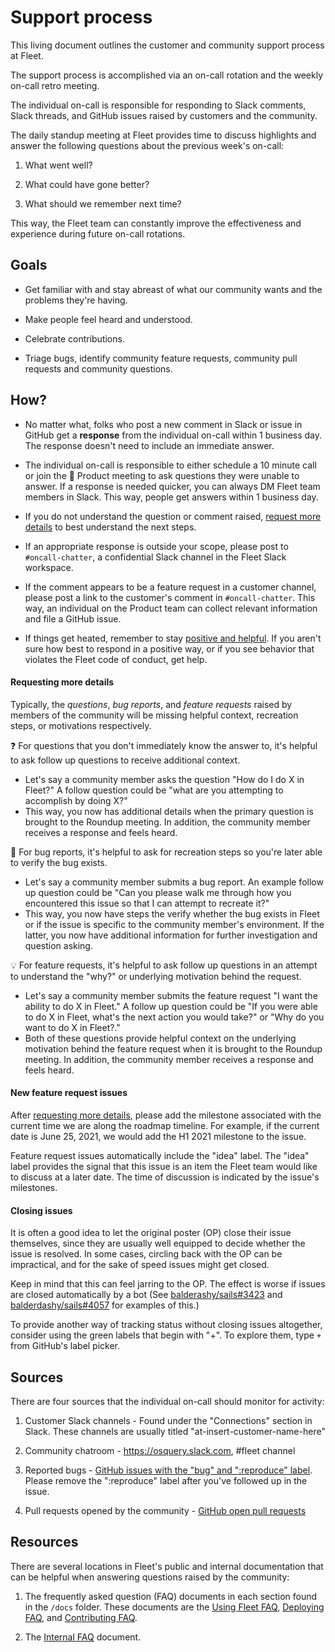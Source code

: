 # Support process

This living document outlines the customer and community support process at Fleet.

The support process is accomplished via an on-call rotation and the weekly on-call retro meeting.

The individual on-call is responsible for responding to Slack comments, Slack threads, and GitHub issues raised by customers and the community.

The daily standup meeting at Fleet provides time to discuss highlights and answer the following questions about the previous week's on-call:

1. What went well?

2. What could have gone better?

3. What should we remember next time?

This way, the Fleet team can constantly improve the effectiveness and experience during future on-call rotations.

## Goals

- Get familiar with and stay abreast of what our community wants and the problems they're having.

- Make people feel heard and understood.  

- Celebrate contributions. 

- Triage bugs, identify community feature requests, community pull requests and community questions.

## How?

- No matter what, folks who post a new comment in Slack or issue in GitHub get a **response** from the individual on-call within 1 business day. The response doesn't need to include an immediate answer.

- The individual on-call is responsible to either schedule a 10 minute call or join the 🧩 Product meeting to ask questions they were unable to answer. If a response is needed quicker, you can always DM Fleet team members in Slack. This way, people get answers within 1 business day.

- If you do not understand the question or comment raised, [request more details](#requesting-more-details) to best understand the next steps.

- If an appropriate response is outside your scope, please post to `#oncall-chatter`, a confidential Slack channel in the Fleet Slack workspace.

- If the comment appears to be a feature request in a customer channel, please post a link to the customer's comment in `#oncall-chatter`. This way, an individual on the Product team can collect relevant information and file a GitHub issue.

- If things get heated, remember to stay [positive and helpful](https://canny.io/blog/moderating-user-comments-diplomatically/).  If you aren't sure how best to respond in a positive way, or if you see behavior that violates the Fleet code of conduct, get help.

#### Requesting more details

Typically, the *questions*, *bug reports*, and *feature requests* raised by members of the community will be missing helpful context, recreation steps, or motivations respectively.

❓ For questions that you don't immediately know the answer to, it's helpful to ask follow up questions to receive additional context. 

- Let's say a community member asks the question "How do I do X in Fleet?" A follow question could be "what are you attempting to accomplish by doing X?" 
- This way, you now has additional details when the primary question is brought to the Roundup meeting. In addition, the community member receives a response and feels heard.

🦟 For bug reports, it's helpful to ask for recreation steps so you're later able to verify the bug exists.

- Let's say a community member submits a bug report. An example follow up question could be "Can you please walk me through how you encountered this issue so that I can attempt to recreate it?"
- This way, you now have steps the verify whether the bug exists in Fleet or if the issue is specific to the community member's environment. If the latter, you now have additional information for further investigation and question asking.

💡 For feature requests, it's helpful to ask follow up questions in an attempt to understand the "why?" or underlying motivation behind the request.

- Let's say a community member submits the feature request "I want the ability to do X in Fleet." A follow up question could be "If you were able to do X in Fleet, what's the next action you would take?" or "Why do you want to do X in Fleet?." 
- Both of these questions provide helpful context on the underlying motivation behind the feature request when it is brought to the Roundup meeting. In addition, the community member receives a response and feels heard.

#### New feature request issues

After [requesting more details](#requesting-more-details), please add the milestone associated with the current time we are along the roadmap timeline. For example, if the current date is June 25, 2021, we would add the H1 2021 milestone to the issue.

Feature request issues automatically include the "idea" label. The "idea" label provides the signal that this issue is an item the Fleet team would like to discuss at a later date. The time of discussion is indicated by the issue's milestones.

#### Closing issues

It is often a good idea to let the original poster (OP) close their issue themselves, since they are usually well equipped to decide whether the issue is resolved.   In some cases, circling back with the OP can be impractical, and for the sake of speed issues might get closed.

Keep in mind that this can feel jarring to the OP.  The effect is worse if issues are closed automatically by a bot (See [balderashy/sails#3423](https://github.com/balderdashy/sails/issues/3423#issuecomment-169751072) and [balderdashy/sails#4057](https://github.com/balderdashy/sails/issues/4057) for examples of this.)

To provide another way of tracking status without closing issues altogether, consider using the green labels that begin with "+".  To explore them, type `+` from GitHub's label picker.


## Sources

There are four sources that the individual on-call should monitor for activity:

1. Customer Slack channels - Found under the "Connections" section in Slack. These channels are usually titled "at-insert-customer-name-here"

2. Community chatroom - https://osquery.slack.com, #fleet channel

3. Reported bugs - [GitHub issues with the "bug" and ":reproduce" label](https://github.com/fleetdm/fleet/issues?q=is%3Aopen+is%3Aissue+label%3Abug+label%3A%3Areproduce). Please remove the ":reproduce" label after you've followed up in the issue.

4. Pull requests opened by the community - [GitHub open pull requests](https://github.com/fleetdm/fleet/pulls?q=is%3Aopen+is%3Apr)

## Resources

There are several locations in Fleet's public and internal documentation that can be helpful when answering questions raised by the community:

1. The frequently asked question (FAQ) documents in each section found in the `/docs` folder. These documents are the [Using Fleet FAQ](../docs/1-Using-Fleet/FAQ.md), [Deploying FAQ](../docs/2-Deploying/FAQ.md), and [Contributing FAQ](../docs/3-Contributing/FAQ.md).

2. The [Internal FAQ](https://docs.google.com/document/d/1I6pJ3vz0EE-qE13VmpE2G3gd5zA1m3bb_u8Q2G3Gmp0/edit#heading=h.ltavvjy511qv) document.
